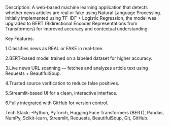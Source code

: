 Description:
A web-based machine learning application that detects whether news articles are real or fake using Natural Language Processing. Initially implemented using TF-IDF + Logistic Regression, the model was upgraded to BERT (Bidirectional Encoder Representations from Transformers) for improved accuracy and contextual understanding.

Key Features:

1.Classifies news as REAL or FAKE in real-time.

2.BERT-based model trained on a labeled dataset for higher accuracy.

3.Live news URL scanning — fetches and analyzes article text using Requests + BeautifulSoup.

4.Trusted source verification to reduce false positives.

5.Streamlit-based UI for a clean, interactive interface.

6.Fully integrated with GitHub for version control.

Tech Stack:
-Python, PyTorch, Hugging Face Transformers (BERT), Pandas, NumPy, Scikit-learn, Streamlit, Requests, BeautifulSoup, Git, GitHub.
